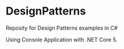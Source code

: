 # DesignPatterns
Reposity for Design Patterns examples in C#

Using Console Application with .NET Core 5.
